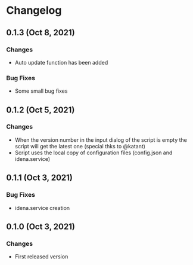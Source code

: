 # Changelog

## 0.1.3 (Oct 8, 2021)

### Changes

- Auto update function has been added

### Bug Fixes

- Some small bug fixes

## 0.1.2 (Oct 5, 2021)

### Changes

- When the version number in the input dialog of the script is empty the script will get the latest one (special thks to @katant)
- Script uses the local copy of configuration files (config.json and idena.service)  

## 0.1.1 (Oct 3, 2021)

### Bug Fixes

- idena.service creation

## 0.1.0 (Oct 3, 2021)

### Changes

- First released version

